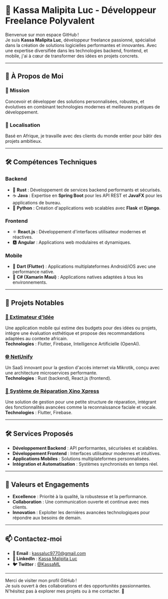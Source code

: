 # 🌟 **Kassa Malipita Luc - Développeur Freelance Polyvalent**

Bienvenue sur mon espace GitHub !  
Je suis **Kassa Malipita Luc**, développeur freelance passionné, spécialisé dans la création de solutions logicielles performantes et innovantes. Avec une expertise diversifiée dans les technologies backend, frontend, et mobile, j'ai à cœur de transformer des idées en projets concrets.

---

## 💼 **À Propos de Moi**

### 🎯 **Mission**
Concevoir et développer des solutions personnalisées, robustes, et évolutives en combinant technologies modernes et meilleures pratiques de développement.

### 📍 **Localisation**
Basé en Afrique, je travaille avec des clients du monde entier pour bâtir des projets ambitieux.

---

## 🛠️ **Compétences Techniques**

### Backend
- 🦀 **Rust** : Développement de services backend performants et sécurisés.  
- ☕ **Java** : Expertise en **Spring Boot** pour les API REST et **JavaFX** pour les applications de bureau.  
- 🐍 **Python** : Création d'applications web scalables avec **Flask** et **Django**.  

### Frontend
- ⚛️ **React.js** : Développement d'interfaces utilisateur modernes et réactives.  
- 🅰️ **Angular** : Applications web modulaires et dynamiques.  

### Mobile
- 🎯 **Dart (Flutter)** : Applications multiplateformes Android/iOS avec une performance native.  
- 📱 **C# (Xamarin Maui)** : Applications natives adaptées à tous les environnements.  

---

## 🚀 **Projets Notables**

### [🌟 Extimateur d'Idée](https://github.com/KassaMalipita/Extimateur-d-Idee)
Une application mobile qui estime des budgets pour des idées ou projets, intègre une évaluation esthétique et propose des recommandations adaptées au contexte africain.  
**Technologies** : Flutter, Firebase, Intelligence Artificielle (OpenAI).  

### [🌐 NetUnify](https://github.com/KassaMalipita/NetUnify)
Un SaaS innovant pour la gestion d'accès internet via Mikrotik, conçu avec une architecture microservices performante.  
**Technologies** : Rust (backend), React.js (frontend).  

### [🔧 Système de Réparation Xino Xpress](https://github.com/KassaMalipita/Xino-Xpress)
Une solution de gestion pour une petite structure de réparation, intégrant des fonctionnalités avancées comme la reconnaissance faciale et vocale.  
**Technologies** : Flutter, Firebase.  

---

## 🛠️ **Services Proposés**

- **Développement Backend** : API performantes, sécurisées et scalables.  
- **Développement Frontend** : Interfaces utilisateur modernes et intuitives.  
- **Applications Mobiles** : Solutions multiplateformes personnalisées.  
- **Intégration et Automatisation** : Systèmes synchronisés en temps réel.  

---

## 📖 **Valeurs et Engagements**

- **Excellence** : Priorité à la qualité, la robustesse et la performance.  
- **Collaboration** : Une communication ouverte et continue avec mes clients.  
- **Innovation** : Exploiter les dernières avancées technologiques pour répondre aux besoins de demain.  

---

## 📫 **Contactez-moi**

- **📧 Email** : [kassaluc9770@gmail.com](mailto:kassaluc9770@gmail.com)  
- **🔗 LinkedIn** : [Kassa Malipita Luc](https://www.linkedin.com/in/luc-kassa-3b6399285/)  
- **🐦 Twitter** : [@KassaML](https://x.com/home)  

---

Merci de visiter mon profil GitHub !  
Je suis ouvert à des collaborations et des opportunités passionnantes. N'hésitez pas à explorer mes projets ou à me contacter. 🚀

